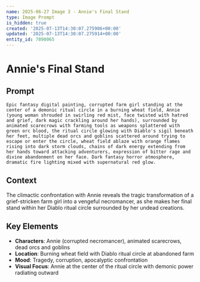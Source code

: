 ```yaml
---
name: 2025-06-27 Image 3 - Annie's Final Stand
type: Image Prompt
is_hidden: true
created: '2025-07-13T14:30:07.275906+00:00'
updated: '2025-07-13T14:30:07.275914+00:00'
entity_id: 7890065
---
```


# Annie's Final Stand

## Prompt

```
Epic fantasy digital painting, corrupted farm girl standing at the center of a demonic ritual circle in a burning wheat field, Annie (young woman shrouded in swirling red mist, face twisted with hatred and grief, dark magic crackling around her hands), surrounded by animated scarecrows with farming tools as weapons splattered with green orc blood, the ritual circle glowing with Diablo's sigil beneath her feet, multiple dead orcs and goblins scattered around trying to escape or enter the circle, wheat field ablaze with orange flames rising into dark storm clouds, chains of dark energy extending from her hands toward attacking adventurers, expression of bitter rage and divine abandonment on her face. Dark fantasy horror atmosphere, dramatic fire lighting mixed with supernatural red glow.
```

## Context

The climactic confrontation with Annie reveals the tragic transformation of a grief-stricken farm girl into a vengeful necromancer, as she makes her final stand within her Diablo ritual circle surrounded by her undead creations.

## Key Elements

- **Characters**: Annie (corrupted necromancer), animated scarecrows, dead orcs and goblins
- **Location**: Burning wheat field with Diablo ritual circle at abandoned farm
- **Mood**: Tragedy, corruption, apocalyptic confrontation
- **Visual Focus**: Annie at the center of the ritual circle with demonic power radiating outward